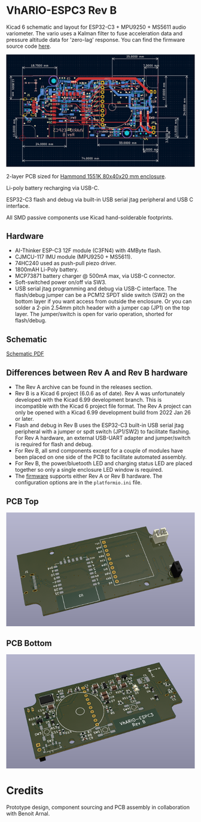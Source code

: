 # VhARIO-ESPC3 Rev B

Kicad 6 schematic and layout for ESP32-C3 + MPU9250 + MS5611 audio variometer. The vario uses a Kalman filter to fuse acceleration data and pressure altitude data for 'zero-lag' response. You can find the firmware source code [here](https://github.com/har-in-air/ESP32C3_BLUETOOTH_AUDIO_VARIO).

<img src="docs/layout.png">

2-layer PCB sized for [Hammond 1551K 80x40x20 mm enclosure](docs/1551K.pdf).

Li-poly battery recharging via USB-C.

ESP32-C3 flash and debug via built-in USB serial jtag peripheral and USB C interface.

All SMD passive components use Kicad hand-solderable footprints.


## Hardware

* AI-Thinker  ESP-C3 12F module (C3FN4) with 4MByte flash.
* CJMCU-117 IMU module (MPU9250 + MS5611).
* 74HC240 used as push-pull piezo driver.
* 1800mAH Li-Poly battery.
* MCP73871 battery charger @ 500mA max, via USB-C connector.
* Soft-switched power on/off via SW3.
* USB serial jtag programming and debug via USB-C interface. The flash/debug jumper can be a PCM12 SPDT slide switch (SW2) on the bottom layer if you want access from outside the enclosure. Or you can solder a 2-pin 2.54mm pitch header with a jumper cap (JP1) on the top layer. The jumper/switch is open for vario operation, shorted for flash/debug.

## Schematic
[Schematic PDF](docs/vhario-espc3-schematic.pdf)


## Differences between Rev A and Rev B hardware
* The Rev A archive can be found in the releases section.
* Rev B is a Kicad 6 project (6.0.6 as of date). Rev A was unfortunately developed with the Kicad 6.99 development branch. This is incompatible with the Kicad 6 project file format. The Rev A project can only be opened with a Kicad 6.99 development build from 2022 Jan 26 or later.
* Flash and debug in Rev B uses the ESP32-C3 built-in USB serial jtag peripheral with a jumper or spdt switch (JP1/SW2) to facilitate flashing. For Rev A hardware, an external USB-UART adapter and jumper/switch is required for flash and debug. 
* For Rev B, all smd components except for a couple of modules have been placed on one side of the PCB to facilitate automated assembly.
* For Rev B, the power/bluetooth LED and charging status LED are placed together so only a single enclosure LED window is required.
* The [firmware](https://github.com/har-in-air/ESP32C3_BLUETOOTH_AUDIO_VARIO) supports either Rev A or Rev B hardware. The configuration options are in the `platformio.ini` file.



## PCB Top
<img src="docs/top.png">

## PCB Bottom
<img src="docs/bottom.png">

# Credits

Prototype design, component sourcing and PCB assembly in collaboration with Benoit Arnal.
 